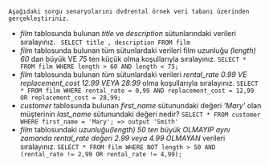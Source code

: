     Aşağıdaki sorgu senaryolarını dvdrental örnek veri tabanı üzerinden gerçekleştiriniz.

- *film* tablosunda bulunan *title* ve *description* sütunlarındaki verileri sıralayınız.
    ` SELECT title , description FROM film`
- *film* tablosunda bulunan tüm sütunlardaki verileri film uzunluğu *(length) 60* dan büyük VE *75* ten küçük olma koşullarıyla sıralayınız.
    ``SELECT * FROM film WHERE length > 60 AND length < 75;``
- *film* tablosunda bulunan *tüm* sütunlardaki verileri *rental_rate 0.99 VE replacement_cost 12.99 VEYA 28.99* olma koşullarıyla sıralayınız.
    ``SELECT * FROM film WHERE rental_rate = 0,99 AND replacement_cost = 12,99 OR replacement_cost = 28,99; ``
- *customer* tablosunda bulunan *first_name* sütunundaki değeri *'Mary'* olan müşterinin *last_name* sütunundaki değeri nedir?
    `SELECT * FROM customer WHERE first_name = 'Mary'; => output 'Smith'`
- *film* tablosundaki *uzunluğu(length) 50 ten büyük OLMAYIP aynı zamanda rental_rate değeri 2.99 veya 4.99 OLMAYAN* verileri sıralayınız.
    `SELECT * FROM film WHERE NOT length > 50 AND (rental_rate != 2,99 OR rental_rate != 4,99);`
